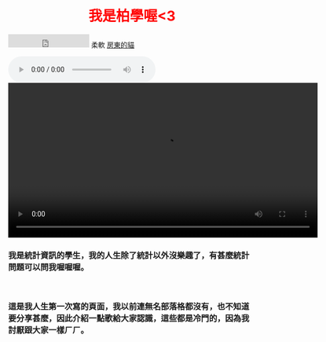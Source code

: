 
<!DOCTYPE html>
<html>
  
  
<h1 style="text-align: center;"><strong><span style="color: #ff0000;">我是柏學喔&lt;3</span></strong></h1>
<p style="text-align: left;"><embed src="https://www.youtube.com/watch?v=g5Dzd_64fII" width="165" height="27"></embed> 柔軟 <span style="text-decoration: underline;">房東的貓</span></p>
<audio src="https://www.youtube.com/watch?v=g5Dzd_64fII" controls="controls">
Your browser does not support the audio element.
</audio>
<video src="<iframe width="560" height="315" src="https://www.youtube.com/embed/g5Dzd_64fII" frameborder="0" allow="accelerometer; autoplay; encrypted-media; gyroscope; picture-in-picture" allowfullscreen></iframe>" controls>

</video>
<h3>我是統計資訊的學生，我的人生除了統計以外沒樂趣了，有甚麼統計問題可以問我喔喔喔。</h1>
<p>&nbsp;</p>
<h3>這是我人生第一次寫的頁面，我以前連無名部落格都沒有，也不知道要分享甚麼，因此介紹一點歌給大家認識，這些都是冷門的，因為我討厭跟大家一樣ㄏㄏ。</h1>
<p>&nbsp;</p>
<p>&nbsp;</p>
  
  

</html>



